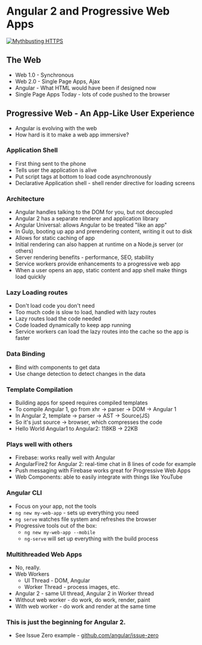 # Angular 2 and Progressive Web Apps
[![Mythbusting HTTPS](http://img.youtube.com/vi/vAb-2d1vcg8/0.jpg)](http://www.youtube.com/watch?v=vAb-2d1vcg8)

## The Web
- Web 1.0 - Synchronous
- Web 2.0 - Single Page Apps, Ajax
- Angular - What HTML would have been if designed now
- Single Page Apps Today - lots of code pushed to the browser

## Progressive Web - An App-Like User Experience
- Angular is evolving with the web
- How hard is it to make a web app immersive?
### Application Shell
- First thing sent to the phone
- Tells user the application is alive
- Put script tags at bottom to load code asynchronously
- Declarative Application shell - shell render directive for loading screens
### Architecture
- Angular handles talking to the DOM for you, but not decoupled
- Angular 2 has a separate renderer and application library
- Angular Universal: allows Angular to be treated "like an app"
- In Gulp, booting up app and prerendering content, writing it out to disk
- Allows for static caching of app
- Initial rendering can also happen at runtime on a Node.js server (or others)
- Server rendering benefits - performance, SEO, stability
- Service workers provide enhancements to a progressive web app
- When a user opens an app, static content and app shell make things load quickly
### Lazy Loading routes
- Don't load code you don't need
- Too much code is slow to load, handled with lazy routes
- Lazy routes load the code needed
- Code loaded dynamically to keep app running
- Service workers can load the lazy routes into the cache so the app is faster

### Data Binding
- Bind with components to get data
- Use change detection to detect changes in the data

### Template Compilation
- Building apps for speed requires compiled templates
- To compile Angular 1, go from xhr -> parser -> DOM -> Angular 1
- In Angular 2, template -> parser -> AST -> Source(JS)
- So it's just source -> browser, which compresses the code
- Hello World Angular1 to Angular2: 118KB -> 22KB

### Plays well with others
- Firebase: works really well with Angular
- AngularFire2 for Angular 2: real-time chat in 8 lines of code for example
- Push messaging with Firebase works great for Progressive Web Apps
- Web Components: able to easily integrate with things like YouTube

### Angular CLI
- Focus on your app, not the tools
- `ng new my-web-app` - sets up everything you need
- `ng serve` watches file system and refreshes the browser
- Progressive tools out of the box:
  * `ng new my-web-app --mobile`
  * `ng-serve` will set up everything with the build process

### Multithreaded Web Apps
- No, really.
- Web Workers
  * UI Thread - DOM, Angular
  * Worker Thread - process images, etc.
- Angular 2 - same UI thread, Angular 2 in Worker thread
- Without web worker - do work, do work, render, paint
- With web worker - do work and render at the same time

### This is just the beginning for Angular 2.
- See Issue Zero example - [github.com/angular/issue-zero](github.com/angular/issue-zero)
